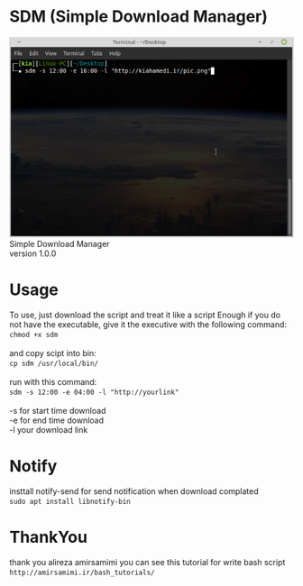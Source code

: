 # SDM (Simple Download Manager)
![Alt text](https://raw.githubusercontent.com/kiahamedi/SDM/master/screenshot.png "Optional title")</br>
Simple Download Manager</br>
version 1.0.0


# Usage
To use, just download the script and treat it like a script Enough if you do not have the executable, give it the executive with the following command:</br>
`chmod +x sdm`</br>
</br>
and copy scipt into bin:</br>
`cp sdm /usr/local/bin/`</br>
</br>
run with this command:</br>
`sdm -s 12:00 -e 04:00 -l "http://yourlink"`</br>
</br>
-s for start time download</br>
-e for end time download</br>
-l your download link</br>


# Notify
insttall notify-send for send notification when download complated</br>
`sudo apt install libnotify-bin`


# ThankYou
thank you alireza amirsamimi 
you can see this tutorial for write bash script</br>
`http://amirsamimi.ir/bash_tutorials/`


